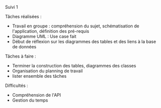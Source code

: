 Suivi 1

Tâches réalisées : 
- Travail en groupe : compréhension du sujet, schématisation de l'application, définition des pré-requis
- Diagramme UML : Use case fait
- Début de réflexion sur les diagrammes des tables et des liens à la base de données

Tâches à faire : 
- Terminer la construction des tables, diagrammes des classes
- Organisation du planning de travail
- lister ensemble des tâches

Difficultés :
- Compréhension de l'API
- Gestion du temps
